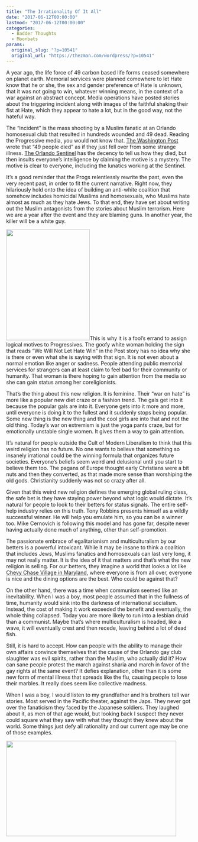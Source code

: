 ```yaml
---
title: "The Irrationality Of It All"
date: "2017-06-12T00:00:00"
lastmod: "2017-06-12T00:00:00"
categories:
  - Badder Thoughts
  - Moonbats
params:
  original_slug: "?p=10541"
  original_url: "https://thezman.com/wordpress/?p=10541"
---
```


A year ago, the life force of 49 carbon based life forms ceased
somewhere on planet earth. Memorial services were planned comewhere to
let Hate know that he or she, the sex and gender preference of Hate is
unknown, that it was not going to win, whatever winning means, in the
context of a war against an abstract concept. Media operations have
posted stories about the triggering incident along with images of the
faithful shaking their fist at Hate, which they appear to hate a lot,
but in the good way, not the hateful way.

The “incident” is the mass shooting by a Muslim fanatic at an Orlando
homosexual club that resulted in hundreds wounded and 49 dead. Reading
the Progressive media, you would not know that. <a
href="https://www.washingtonpost.com/news/morning-mix/wp/2017/06/12/a-year-ago-49-people-died-at-pulse-nightclub-today-orlando-remembers/?tid=sm_tw&amp;utm_term=.5599ab56368b"
rel="noopener" target="_blank">The Washington Post</a> wrote that “49
people died” as if they just fell over from some strange illness. <a
href="http://www.orlandosentinel.com/news/pulse-orlando-nightclub-shooting/omar-mateen/os-pulse-omar-mateen-motive-20170512-story.html?utm_campaign=trueAnthem:+New+Content+(Feed)utm_content=5933f7ed6251c40007516fd4utm_medium=trueAnthemutm_source=twitter"
rel="noopener" target="_blank">The Orlando Sentinel</a> has the decency
to tell us how they died, but then insults everyone’s intelligence by
claiming the motive is a mystery. The motive is clear to everyone,
including the lunatics working at the Sentinel.

It’s a good reminder that the Progs relentlessly rewrite the past, even
the very recent past, in order to fit the current narrative. Right now,
they hilariously hold onto the idea of building an anti-white coalition
that somehow includes homicidal Muslims and homosexuals, who Muslims
hate almost as much as they hate Jews. To that end, they have set about
writing out the Muslim antagonists from the stories about Muslim
terrorism. Here we are a year after the event and they are blaming guns.
In another year, the killer will be a white guy.

<img
src="https://img.washingtonpost.com/news/morning-mix/wp-content/uploads/sites/21/2017/06/Florida_Nightclub_Shooting_Anniversary_01307-7032c-226x300.jpg"
class="alignleft size-full" decoding="async" width="226" height="300" />This
is why it is a fool’s errand to assign logical motives to Progressives.
The goofy white woman holding the sign that reads “We Will Not Let Hate
Win” in the Post story has no idea why she is there or even what she is
saying with that sign. It is not even about a normal emotion like anger
or sadness. People attending public memorial services for strangers can
at least claim to feel bad for their community or humanity. That woman
is there hoping to gain attention from the media so she can gain status
among her coreligionists.

That’s the thing about this new religion. It is feminine. Their “war on
hate” is more like a popular new diet craze or a fashion trend. The gals
get into it because the popular gals are into it. Everyone gets into it
more and more, until everyone is doing it to the fullest and it suddenly
stops being popular. Some new thing is the new thing and the cool girls
are into that and not the old thing. Today’s war on extremism is just
the yoga pants craze, but for emotionally unstable single women. It
gives them a way to gain attention.

It’s natural for people outside the Cult of Modern Liberalism to think
that this weird religion has no future. No one wants to believe that
something so insanely irrational could be the winning formula that
organizes future societies. Everyone’s beliefs seem weird and delusional
until you start to believe them too. The pagans of Europe thought early
Christians were a bit nuts and then they converted, as that made more
sense than worshiping the old gods. Christianity suddenly was not so
crazy after all.

Given that this weird new religion defines the emerging global ruling
class, the safe bet is they have staying power beyond what logic would
dictate. It’s natural for people to look to their betters for status
signals. The entire self-help industry relies on this truth. Tony
Robbins presents himself as a wildly successful winner. He will help you
emulate him, so you can be a winner too. Mike Cernovich is following
this model and has gone far, despite never having actually done much of
anything, other than self-promotion.

The passionate embrace of egalitarianism and multiculturalism by our
betters is a powerful intoxicant. While it may be insane to think a
coalition that includes Jews, Muslims fanatics and homosexuals can last
very long, it may not really matter. It is the idea of it that matters
and that’s what the new religion is selling. For our betters, they
imagine a world that looks a lot like <a
href="https://virtualglobetrotting.com/map/chris-matthews-house/view/bing/"
rel="noopener" target="_blank">Chevy Chase Village in Maryland</a>,
where everyone is from all over, everyone is nice and the dining options
are the best. Who could be against that?

On the other hand, there was a time when communism seemed like an
inevitability. When I was a boy, most people assumed that in the
fullness of time, humanity would sink into the darkness of international
socialism. Instead, the cost of making it work exceeded the benefit and
eventually, the whole thing collapsed. Today you are more likely to run
into a lesbian druid than a communist. Maybe that’s where
multiculturalism is headed, like a wave, it will eventually crest and
then recede, leaving behind a lot of dead fish.

Still, it is hard to accept. How can people with the ability to manage
their own affairs convince themselves that the cause of the Orlando gay
club slaughter was evil spirits, rather than the Muslim, who actually
did it? How can sane people protest the march against sharia and march
in favor of the gay rights at the same event? It defies explanation,
other than it is some new form of mental illness that spreads like the
flu, causing people to lose their marbles. It really does seem like
collective madness.

When I was a boy, I would listen to my grandfather and his brothers tell
war stories. Most served in the Pacific theater, against the Japs. They
never got over the fanaticism they faced by the Japanese soldiers. They
laughed about it, as men of that age would, but looking back I suspect
they never could square what they saw with what they thought they knew
about the world. Some things just defy all rationality and our current
age may be one of those examples.

<img
src="https://img.rt.com/files/2017.06/thumbnail/593c2fdcc36188ce2f8b4589.jpg"
class="aligncenter size-full" decoding="async" width="460"
height="258" />
